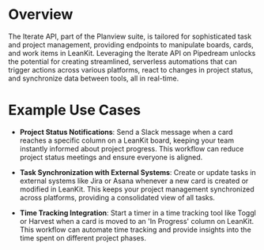 # Overview

The Iterate API, part of the Planview suite, is tailored for sophisticated task and project management, providing endpoints to manipulate boards, cards, and work items in LeanKit. Leveraging the Iterate API on Pipedream unlocks the potential for creating streamlined, serverless automations that can trigger actions across various platforms, react to changes in project status, and synchronize data between tools, all in real-time.

# Example Use Cases

- **Project Status Notifications**: Send a Slack message when a card reaches a specific column on a LeanKit board, keeping your team instantly informed about project progress. This workflow can reduce project status meetings and ensure everyone is aligned.

- **Task Synchronization with External Systems**: Create or update tasks in external systems like Jira or Asana whenever a new card is created or modified in LeanKit. This keeps your project management synchronized across platforms, providing a consolidated view of all tasks.

- **Time Tracking Integration**: Start a timer in a time tracking tool like Toggl or Harvest when a card is moved to an 'In Progress' column on LeanKit. This workflow can automate time tracking and provide insights into the time spent on different project phases.
